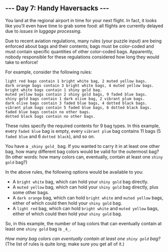 \--- Day 7: Handy Haversacks ---
--------------------------------

You land at the regional airport in time for your next flight. In fact, it looks like you'll even have time to grab some food: all flights are currently delayed due to _issues in luggage processing_.

Due to recent aviation regulations, many rules (your puzzle input) are being enforced about bags and their contents; bags must be color-coded and must contain specific quantities of other color-coded bags. Apparently, nobody responsible for these regulations considered how long they would take to enforce!

For example, consider the following rules:

    light red bags contain 1 bright white bag, 2 muted yellow bags.
    dark orange bags contain 3 bright white bags, 4 muted yellow bags.
    bright white bags contain 1 shiny gold bag.
    muted yellow bags contain 2 shiny gold bags, 9 faded blue bags.
    shiny gold bags contain 1 dark olive bag, 2 vibrant plum bags.
    dark olive bags contain 3 faded blue bags, 4 dotted black bags.
    vibrant plum bags contain 5 faded blue bags, 6 dotted black bags.
    faded blue bags contain no other bags.
    dotted black bags contain no other bags.
    

These rules specify the required contents for 9 bag types. In this example, every `faded blue` bag is empty, every `vibrant plum` bag contains 11 bags (5 `faded blue` and 6 `dotted black`), and so on.

You have a `_shiny gold_` bag. If you wanted to carry it in at least one other bag, how many different bag colors would be valid for the outermost bag? (In other words: how many colors can, eventually, contain at least one `shiny gold` bag?)

In the above rules, the following options would be available to you:

*   A `bright white` bag, which can hold your `shiny gold` bag directly.
*   A `muted yellow` bag, which can hold your `shiny gold` bag directly, plus some other bags.
*   A `dark orange` bag, which can hold `bright white` and `muted yellow` bags, either of which could then hold your `shiny gold` bag.
*   A `light red` bag, which can hold `bright white` and `muted yellow` bags, either of which could then hold your `shiny gold` bag.

So, in this example, the number of bag colors that can eventually contain at least one `shiny gold` bag is `_4_`.

_How many bag colors can eventually contain at least one `shiny gold` bag?_ (The list of rules is quite long; make sure you get all of it.)
